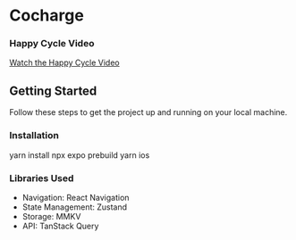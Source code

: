 # Cocharge

### Happy Cycle Video

[Watch the Happy Cycle Video](https://drive.google.com/file/d/1b_3m8U6vQOfkm9I_AwjgJqu0WjJBhh11/view?usp=sharing)

## Getting Started

Follow these steps to get the project up and running on your local machine.

### Installation

yarn install
npx expo prebuild
yarn ios

### Libraries Used

-   Navigation: React Navigation
-   State Management: Zustand
-   Storage: MMKV
-   API: TanStack Query
